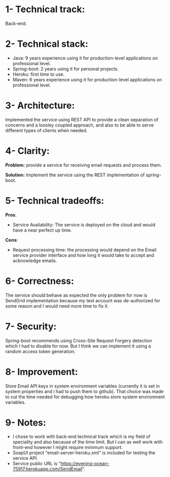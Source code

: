 1- Technical track: 
================
Back-end.


2- Technical stack:
==================
- Java: 9 years experience using it for production-level applications on professional level.
- Spring-boot: 2 years using it for personal projects.
- Heroku: first time to use.
- Maven: 6 years experience using it for production-level applications on professional level.


3- Architecture: 
================

Implemented the service using REST API to provide a clean separation of concerns and a loosley coupled approach, and also to be able to serve different types of clients when needed.


4- Clarity: 
===========

**Problem:** provide a service for receiving email requests and process them. 

**Solution:** Implement the service using the REST implementation of spring-boot.


5- Technical tradeoffs:
=======================

**Pros**: 
- Service Availability: The service is deployed on the cloud and would have a near perfect up time.

**Cons**:
- Request processing time: the processing would depend on the Email service provider interface and how long it would take to accept and acknowledge emails.

	
6- Correctness: 
===============

The service should behave as expected the only problem for now is SendGrid implementation because my test account was de-authorized for some reason and I would need more time to fix it.


7- Security: 
============

Spring-boot recommends using Cross-Site Request Forgery detection which I had to disable for now. But I think we can implement it using a random access token generation.


8- Improvement:
===============

Store Email API keys in system environment variables (currently it is set in system properties and i had to push them to github). That choice was made to cut the time needed for debugging how heroku store system environment variables.


9- Notes:
=========

- I chose to work with back-end technical track which is my field of speciality and also because of the time limit. But I can as well work with front-end however I might require minimum support.
- SoapUI project "email-server-heroku.xml" is included for testing the service API.
- Service public URL is "https://evening-ocean-75917.herokuapp.com/SendEmail".
